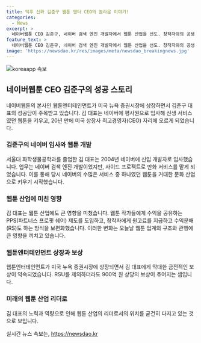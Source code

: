 ```yaml
---
title: 덕후 신화 김준구 웹툰 엔터 CEO의 놀라운 이야기!
categories:
  - News
excerpt: >
  네이버웹툰 CEO 김준구, 네이버 검색 엔진 개발자에서 웹툰 산업을 선도. 창작자와의 공생 생태계를 만들어내고, 웹툰 작가들에게 수익분배를 보편화. 미국 증권시장 상장으로 글로벌 수장이 될 전망. 웹툰엔터테인먼트가 김 대표에게 막대한 보상 제공, 주목. (150자)
feature_text: >
  네이버웹툰 CEO 김준구, 네이버 검색 엔진 개발자에서 웹툰 산업을 선도. 창작자와의 공생 생태계를 만들어내고, 웹툰 작가들에게 수익분배를 보편화. 미국 증권시장 상장으로 글로벌 수장이 될 전망. 웹툰엔터테인먼트가 김 대표에게 막대한 보상 제공, 주목. (150자)
image: 'https://newsdao.kr/res/images/meta/newsdao_breakingnews.jpg'
---
```


<p><img src="https://newsdao.kr/res/images/meta/newsdao_breakingnews.jpg" alt="koreaapp 속보" /></p>

<h2 data-ke-size="size26">네이버웹툰 CEO 김준구의 성공 스토리</h2>

<p data-ke-size="size16">네이버웹툰의 본사인 웹툰엔터테인먼트가 미국 뉴욕 증권시장에 상장하면서 김준구 대표의 성공담이 주목받고 있습니다. 김 대표는 네이버에 평사원으로 입사해 신생 서비스였던 웹툰을 키우고, 20년 만에 미국 상장사 최고경영자(CEO) 자리에 오르게 되었습니다.</p>

<h3>김준구의 네이버 입사와 웹툰 개발</h3>

<p data-ke-size="size16">서울대 화학생물공학과를 졸업한 김 대표는 2004년 네이버에 신입 개발자로 입사했습니다. 업무는 네이버 검색 엔진 개발이었지만, 사이드 프로젝트로 만화 서비스를 맡게 되었습니다. 이를 통해 당시 네이버의 수많은 서비스 중 하나였던 웹툰을 거대한 문화 산업으로 키우기 시작했습니다.</p>

<h3>웹툰 산업에 미친 영향</h3>

<p data-ke-size="size16">김 대표는 웹툰 산업에도 큰 영향을 미쳤습니다. 웹툰 작가들에게 수익을 공유하는 PPS(파트너스 프로핏 쉐어) 제도를 도입하고, 창작자에게 원고료를 지급하고 수익분배(RS)도 하는 방식을 보편화했습니다. 이러한 변화는 오늘날 웹툰 업계의 구조와 관행에 큰 영향을 끼치고 있습니다.</p>

<h3>웹툰엔터테인먼트 상장과 보상</h3>

<p data-ke-size="size16">웹툰엔터테인먼트가 미국 뉴욕 증권시장에 상장되면서 김 대표에게 막대한 금전적인 보상이 약속되었습니다. RSU를 제외하더라도 900억 원 상당의 보상이 주어지는 셈입니다.</p>

<h3>미래의 웹툰 산업 리더로</h3>

<p data-ke-size="size16">김 대표의 노력과 역량으로 인해 웹툰 산업의 리더로서의 위치를 굳건히 다지고 있는 것으로 보입니다.</p>
실시간 뉴스 속보는, <a href="https://newsdao.kr" rel="dofollow">https://newsdao.kr</a>


